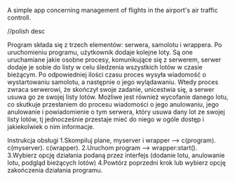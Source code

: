 A simple app concerning management of flights in the airport's air traffic controll.

//polish desc

  Program składa się z trzech elementów: serwera, samolotu i wrappera. 
  Po uruchomieniu programu, użytkownik dodaje kolejne loty. Są one uruchamiane jakie osobne procesy, komunikujące się z serwerem, serwer dodaje je sobie do listy w celu śledzenia wszystkich lotów w czasie bieżącym. 
  Po odpowiedniej ilości czasu proces wysyła wiadomość o wystartowaniu samolotu, a następnie o jego wylądawaniu. Wtedy proces zwraca serwerowi, że skończył swoje zadanie, unicestwia się, a serwer usuwa go ze swojej listy lotów. 
  Możliwe jest również wycofanie danego lotu, co skutkuje przesłaniem do procesu wiadomości o jego anulowaniu, jego anulowanie
i powiadomienie o tym serwera, który usuwa dany lot ze swojej listy lotów, tj jednocześnie przestaje mieć do niego w ogóle dostęp 
i jakiekolwiek o nim informacje.

Instrukcja obsługi
1.Skompiluj plane, myserver i wrapper –> c(program). c(myserver). c(wrapper).
2.Uruchom program –> wrapper:start().
3.Wybierz opcję działania podaną przez interfejs (dodanie lotu, anulowanie lotu, podgląd bieżących lotów)
4.Powtórz poprzedni krok lub wybierz opcję zakończenia działania programu.


